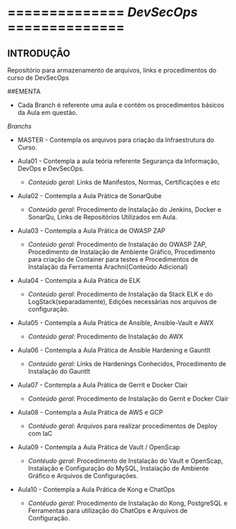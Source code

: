 # ============== *DevSecOps* ==============

## INTRODUÇÃO
Repositório para armazenamento de arquivos, links e procedimentos do curso de DevSecOps

##EMENTA
- Cada Branch é referente uma aula e contém os procedimentos básicos da Aula em questão.

*Branchs*
- MASTER - Contempla os arquivos para criação da Infraestrutura do Curso.

- Aula01 - Contempla a aula teória referente Segurança da Informação, DevOps e DevSecOps.
  - *Conteúdo geral*: Links de Manifestos, Normas, Certificações e etc

- Aula02 - Contempla a Aula Prática de SonarQube
  - *Conteúdo geral*: Procedimento de Instalação do Jenkins, Docker e SonarQu, Links de Repositórios Utilizados em Aula.

- Aula03 - Contempla a Aula Prática de OWASP ZAP
  - *Conteúdo geral*: Procedimento de Instalação do OWASP ZAP, Procedimento de Instalação de Ambiente Gráfico, Procedimento para criação de Container para testes e Procedimentos de Instalação da Ferramenta Arachni(Conteúdo Adicional)

- Aula04 - Contempla a Aula Prática de ELK
  - *Conteúdo geral*: Procedimento de Instalação da Stack ELK e do LogStack(separadamente), Edições necessárias nos arquivos de configuração.

- Aula05 - Contempla a Aula Prática de Ansible, Ansible-Vault e AWX
  - *Conteúdo geral*: Procedimento de Instalação do AWX

- Aula06 - Contempla a Aula Prática de Ansible Hardening e Gauntlt
  - *Conteúdo geral*: Links de Hardenings Conhecidos, Procedimento de Instalação do Gauntlt

- Aula07 - Contempla a Aula Prática de Gerrit e Docker Clair
  - *Conteúdo geral*: Procedimento de Instalação do Gerrit e Docker Clair

- Aula08 - Contempla a Aula Prática de AWS e GCP
  - *Contéudo geral*: Arquivos para realizar procedimentos de Deploy com IaC

- Aula09 - Contempla a Aula Prática de Vault / OpenScap
  - *Contéudo geral*: Procedimento de Instalação do Vault e OpenScap, Instalação e Configuração do MySQL, Instalação de Ambiente Gráfico e Arquivos de Configurações.

- Aula10 - Contempla a Aula Prática de Kong e ChatOps
  - *Contéudo geral*: Procedimento de Instalação do Kong, PostgreSQL e Ferramentas para utilização do ChatOps e Arquivos de Configuração.
